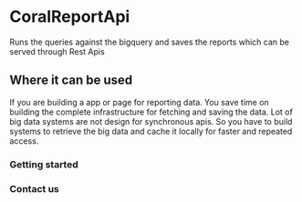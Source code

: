 # CoralReportApi
Runs the queries against the bigquery and saves the reports which can be served through Rest Apis

## Where it can be used

If you are building a app or page for reporting data. You save time on building the complete infrastructure for fetching and saving the data.
Lot of big data systems are not design for synchronous apis. So you have to build systems to retrieve the big data and cache it locally for faster and repeated access.

### Getting started

### Contact us
